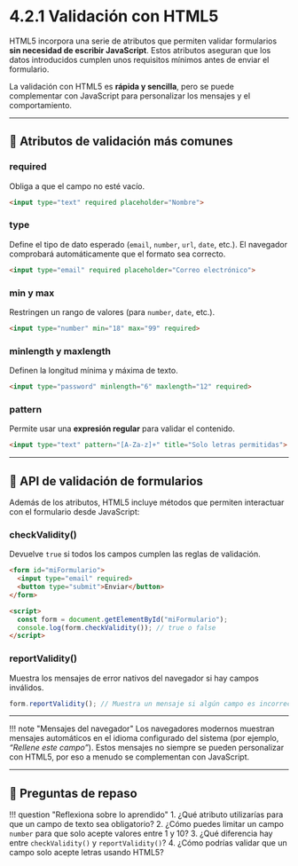 # 4.2.1 Validación con HTML5

HTML5 incorpora una serie de atributos que permiten validar formularios **sin necesidad de escribir JavaScript**.
Estos atributos aseguran que los datos introducidos cumplen unos requisitos mínimos antes de enviar el formulario.

La validación con HTML5 es **rápida y sencilla**, pero se puede complementar con JavaScript para personalizar los mensajes y el comportamiento.

---

## 📌 Atributos de validación más comunes

### required

Obliga a que el campo no esté vacío.

```html
<input type="text" required placeholder="Nombre">
```

### type

Define el tipo de dato esperado (`email`, `number`, `url`, `date`, etc.).
El navegador comprobará automáticamente que el formato sea correcto.

```html
<input type="email" required placeholder="Correo electrónico">
```

### min y max

Restringen un rango de valores (para `number`, `date`, etc.).

```html
<input type="number" min="18" max="99" required>
```

### minlength y maxlength

Definen la longitud mínima y máxima de texto.

```html
<input type="password" minlength="6" maxlength="12" required>
```

### pattern

Permite usar una **expresión regular** para validar el contenido.

```html
<input type="text" pattern="[A-Za-z]+" title="Solo letras permitidas">
```

---

## 📌 API de validación de formularios

Además de los atributos, HTML5 incluye métodos que permiten interactuar con el formulario desde JavaScript:

### checkValidity()

Devuelve `true` si todos los campos cumplen las reglas de validación.

```html
<form id="miFormulario">
  <input type="email" required>
  <button type="submit">Enviar</button>
</form>

<script>
  const form = document.getElementById("miFormulario");
  console.log(form.checkValidity()); // true o false
</script>
```

### reportValidity()

Muestra los mensajes de error nativos del navegador si hay campos inválidos.

```js
form.reportValidity(); // Muestra un mensaje si algún campo es incorrecto
```

---

!!! note "Mensajes del navegador"
    Los navegadores modernos muestran mensajes automáticos en el idioma configurado del sistema (por ejemplo, *“Rellene este campo”*).
    Estos mensajes no siempre se pueden personalizar con HTML5, por eso a menudo se complementan con JavaScript.

---

## 📝 Preguntas de repaso

!!! question "Reflexiona sobre lo aprendido"
    1. ¿Qué atributo utilizarías para que un campo de texto sea obligatorio?
    2. ¿Cómo puedes limitar un campo `number` para que solo acepte valores entre 1 y 10?
    3. ¿Qué diferencia hay entre `checkValidity()` y `reportValidity()`?
    4. ¿Cómo podrías validar que un campo solo acepte letras usando HTML5?
